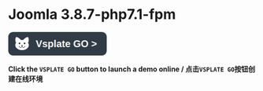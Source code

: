 # Joomla 3.8.7-php7.1-fpm

<a href="https://www.vsplate.com/?docker-compose=https://github.com/vsplate/dcenvs/joomla/3.8.7-php7.1-fpm"><img alt="VSPLATE GO" src="https://raw.githubusercontent.com/vsplate/images/master/vsgo_btn.png" width="200px"></a>

**Click the `VSPLATE GO` button to launch a demo online / 点击`VSPLATE GO`按钮创建在线环境**